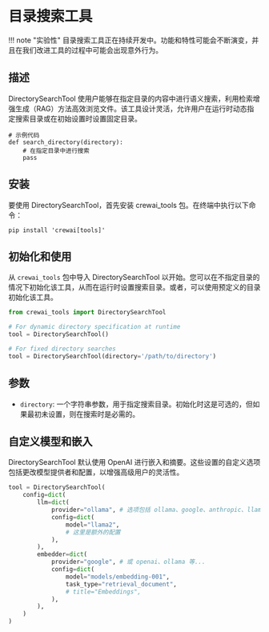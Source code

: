 # 目录搜索工具

!!! note "实验性"
    目录搜索工具正在持续开发中。功能和特性可能会不断演变，并且在我们改进工具的过程中可能会出现意外行为。

## 描述
DirectorySearchTool 使用户能够在指定目录的内容中进行语义搜索，利用检索增强生成（RAG）方法高效浏览文件。该工具设计灵活，允许用户在运行时动态指定搜索目录或在初始设置时设置固定目录。

```
# 示例代码
def search_directory(directory):
    # 在指定目录中进行搜索
    pass
```

## 安装
要使用 DirectorySearchTool，首先安装 crewai_tools 包。在终端中执行以下命令：

```shell
pip install 'crewai[tools]'
```

## 初始化和使用
从 `crewai_tools` 包中导入 DirectorySearchTool 以开始。您可以在不指定目录的情况下初始化该工具，从而在运行时设置搜索目录。或者，可以使用预定义的目录初始化该工具。

```python
from crewai_tools import DirectorySearchTool

# For dynamic directory specification at runtime
tool = DirectorySearchTool()

# For fixed directory searches
tool = DirectorySearchTool(directory='/path/to/directory')
```

## 参数
- `directory`: 一个字符串参数，用于指定搜索目录。初始化时这是可选的，但如果最初未设置，则在搜索时是必需的。

## 自定义模型和嵌入
DirectorySearchTool 默认使用 OpenAI 进行嵌入和摘要。这些设置的自定义选项包括更改模型提供者和配置，以增强高级用户的灵活性。

```python
tool = DirectorySearchTool(
    config=dict(
        llm=dict(
            provider="ollama", # 选项包括 ollama、google、anthropic、llama2 等
            config=dict(
                model="llama2",
                # 这里是额外的配置
            ),
        ),
        embedder=dict(
            provider="google", # 或 openai、ollama 等...
            config=dict(
                model="models/embedding-001",
                task_type="retrieval_document",
                # title="Embeddings",
            ),
        ),
    )
)
```